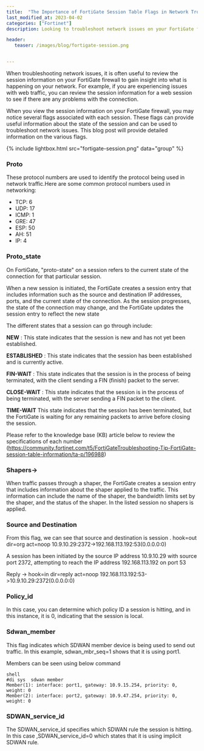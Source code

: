 ```yaml
---
title:  "The Importance of FortiGate Session Table Flags in Network Troubleshooting"
last_modified_at: 2023-04-02
categories: ["Fortinet"]
description: Looking to troubleshoot network issues on your FortiGate firewall? Gain valuable insights by reviewing the session table, which provides information about the state of each session passing through your firewall. This blog post delves into the various flags you may encounter, such as Proto and Proto_state, which indicate the protocol number being used and the current state of the connection for a given session. Other flags, such as Shapers, Source and Destination, Reply, Policy_id, SDWAN_member, and SDWAN_service_id, provide further details about the session and can be useful in diagnosing network issues. Learn more about these flags and how they can be used to troubleshoot network problems by checking out the provided knowledge base article.

header:
   teaser: /images/blog/fortigate-session.png


---
```


When troubleshooting network issues, it is often useful to review the session information on your FortiGate firewall to gain insight into what is happening on your network. For example, if you are experiencing issues with web traffic, you can review the session information for a web session to see if there are any problems with the connection.

When you view the session information on your FortiGate firewall, you may notice several flags associated with each session. These flags can provide useful information about the state of the session and can be used to troubleshoot network issues. This blog post will provide detailed information on the various flags.

{% include lightbox.html src="fortigate-session.png" data="group" %}
 

### Proto  

 These protocol numbers are used to identify the protocol being used in network traffic.Here are some common protocol numbers used in networking:

 * TCP: 6
 * UDP: 17
 * ICMP: 1
 * GRE: 47
 * ESP: 50
 * AH: 51
 * IP: 4


### Proto_state 

 On FortiGate, "proto-state" on a session refers to the current state of the connection for that particular session.

 When a new session is initiated, the FortiGate creates a session entry that includes information such as the source and destination IP addresses, ports, and the current state of the connection. As the session progresses, the state of the connection may change, and the FortiGate updates the session entry to reflect the new state

 The different states that a session can go through include:

 **NEW** : This state indicates that the session is new and has not yet been established.

 **ESTABLISHED** : This state indicates that the session has been established and is currently active.

 **FIN-WAIT** : This state indicates that the session is in the process of being terminated, with the client sending a FIN (finish) packet to the server.

 **CLOSE-WAIT** : This state indicates that the session is in the process of being terminated, with the server sending a FIN packet to the client.

 **TIME-WAIT**  This state indicates that the session has been terminated, but the FortiGate is waiting for any remaining packets to arrive before closing the session.

 Please refer to the knowledge base (KB) article below to review the specifications of each number
 (https://community.fortinet.com/t5/FortiGateTroubleshooting-Tip-FortiGate-session-table-information/ta-p/196988)

### Shapers-> 
 
 When traffic passes through a shaper, the FortiGate creates a session entry that includes information about the shaper applied to the traffic. This information can include the name of the shaper, the bandwidth limits set by the shaper, and the status of the shaper. In the listed session no shapers is applied.

### Source and Destination 

 From this flag, we can see that source and destination is session . 
 hook=out dir=org act=noop 10.9.10.29:2372->192.168.113.192:53(0.0.0.0:0) 
 
 A session has been initiated by the source IP address 10.9.10.29 with source port 2372, attempting to reach the IP address 192.168.113.192 on port 53
 
 Reply ->
 hook=in dir=reply act=noop 192.168.113.192:53->10.9.10.29:2372(0.0.0.0:0)

### Policy_id

 In this case, you can determine which policy ID a session is hitting, and in this instance, it is 0, indicating that the session is local.

### Sdwan_member

 This flag indicates which SDWAN member device is being used to send out traffic. In this example, sdwan_mbr_seq=1 shows that it is using port1.

 Members can be seen using below command  

 ```
 shell
 #di sys  sdwan member
 Member(1): interface: port1, gateway: 10.9.15.254, priority: 0, weight: 0
 Member(2): interface: port2, gateway: 10.9.47.254, priority: 0, weight: 0
 ```

### SDWAN_service_id

 The SDWAN_service_id specifies which SDWAN rule the session is hitting. In this case ,SDWAN_service_id=0 which states that it is using implicit SDWAN rule.
